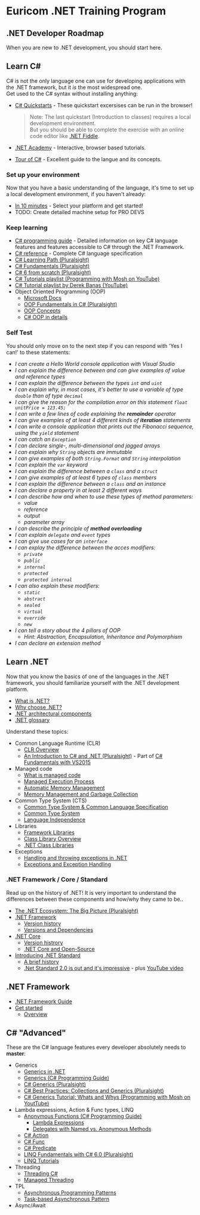 # Euricom .NET Training Program

## .NET Developer Roadmap

When you are new to .NET development, you should start here.

## Learn C#
C# is not the only language one can use for developing applications with the .NET framework, but it _is_ the most widespread one. <br>
Get used to the C# syntax without installing anything:

- [C# Quickstarts](https://docs.microsoft.com/en-us/dotnet/csharp/quick-starts/) - These quickstart excersises can be run in the browser!

    > Note: The last quickstart (Introduction to classes) requires a local development environment.<br>
    > But you should be able to complete the exercise with an online code editor like [.NET Fiddle](https://dotnetfiddle.net/).

- [.NET Academy](https://dotnetcademy.net/CSharp) - Interactive, browser based tutorials.
- [Tour of C#](https://docs.microsoft.com/en-us/dotnet/csharp/tour-of-csharp/index) - Excellent guide to the langue and its concepts.

### Set up your environment

Now that you have a basic understanding of the language, it's time to set up a local development environment, if you haven't already:

- [In 10 minutes](https://www.microsoft.com/net/learn/get-started-with-dotnet-tutorial) - Select your platform and get started!
- TODO: Create detailed machine setup for PRO DEVS

### Keep learning

- [C# programming guide](https://docs.microsoft.com/en-us/dotnet/csharp/programming-guide/) - Detailed information on key C# language features and features accessible to C# through the .NET Framework.
- [C# reference](https://docs.microsoft.com/en-us/dotnet/csharp/language-reference/) - Complete C# language specification
- [C# Learning Path (Pluralsight)](https://app.pluralsight.com/paths/skills/csharp)
- [C# Fundamentals (Pluralsight)](https://app.pluralsight.com/library/courses/csharp-fundamentals-csharp5/table-of-contents)
- [C# 6 from scratch (Pluralsight)](https://app.pluralsight.com/library/courses/csharp-6-from-scratch)
- [C# Tutorials playlist (Programming with Mosh on YouTube)](https://www.youtube.com/watch?v=gfkTfcpWqAY&list=PLTjRvDozrdlz3_FPXwb6lX_HoGXa09Yef)
- [C# Tutorial playlist by Derek Banas (YouTube)](https://www.youtube.com/watch?v=0p0JLFZj2C8&list=PLGLfVvz_LVvRX6xK1oi0reKci6ignjdSa)
- Object Oriented Programming (OOP)
    - [Microsoft Docs](https://docs.microsoft.com/en-us/dotnet/csharp/programming-guide/concepts/object-oriented-programming)
    - [OOP Fundamentals in C# (Pluralsight)](https://app.pluralsight.com/library/courses/object-oriented-programming-fundamentals-csharp)
    - [OOP Concepts](http://www.blackwasp.co.uk/CSharpObjectOriented.aspx)
    - [C# OOP in details](https://www.c-sharpcorner.com/UploadFile/asmabegam/basic-concept-of-oop-in-C-Sharp/)

### Self Test

You should only move on to the next step if you can respond with 'Yes I can!' to these statements:

- _I can create a Hello World console application with Visual Studio_
- _I can explain the difference between and can give examples of value and reference types_
- _I can explain the difference between the types `int` and `uint`_
- _I can explain why, in most cases, it's better to use a variable of type `double` than of type `decimal`_
- _I can give the reason for the compilation error on this statement `float unitPrice = 123.45;`_
- _I can write a few lines of code explaining the __remainder__ operator_
- _I can give examples of at least 4 different kinds of __iteration__ statements_
- _I can write a console application that prints out the Fibonacci sequence, using the `yield` statement_
- _I can catch an `Exception`_
- _I can declare single-, multi-dimensional and jagged arrays_
- _I can explain why `String` objects are immutable_
- _I can give examples of both `String.Format` and `String` interpolation_
- _I can explain the `var` keyword_
- _I can explain the difference between a `class` and a `struct`_
- _I can give examples of at least 6 types of `class` members_
- _I can explain the difference between a `class` and an instance_
- _I can declare a property in at least 2 different ways_
- _I can describe how and when to use these types of method parameters:_
    - _value_
    - _reference_
    - _output_
    - _parameter array_
- _I can describe the principle of __method overloading___
- _I can explain `delegate` and `event` types_
- _I can give use cases for an `interface`_
- _I can explay the difference between the acces modifiers:_
    - _`private`_
    - _`public`_
    - _`internal`_
    - _`protected`_
    - _`protected internal`_
- _I can also explain these modifiers:_
    - _`static`_
    - _`abstract`_
    - _`sealed`_
    - _`virtual`_
    - _`override`_
    - _`new`_
- _I can tell a story about the 4 pillars of OOP_
    - _Hint: Abstraction, Encapsulation, Inheritance and Polymorphism_
- _I can declare an extension method_


## Learn .NET

Now that you know the basics of one of the languages in the .NET framework, you should familiarize yourself with the .NET development platform.

- [What is .NET?](https://www.microsoft.com/net/learn/what-is-dotnet)
- [Why choose .NET?](https://www.microsoft.com/net/learn/why-choose-dotnet)
- [.NET architectural components](https://docs.microsoft.com/en-us/dotnet/standard/components)
- [.NET glossary](https://docs.microsoft.com/en-us/dotnet/standard/glossary)

Understand these topics:

- Common Language Runtime (CLR)
    - [CLR Overview](https://docs.microsoft.com/en-us/dotnet/standard/clr)
    - [An Introduction to C# and .NET (Pluralsight)](https://app.pluralsight.com/player?course=c-sharp-fundamentals-with-visual-studio-2015&author=scott-allen&name=c-sharp-fundamentals-with-visual-studio-2015-m1&clip=0&mode=live) - Part of [C# Fundamentals with VS2015](https://app.pluralsight.com/library/courses/c-sharp-fundamentals-with-visual-studio-2015)
- Managed code
    - [What is managed code](https://docs.microsoft.com/en-us/dotnet/standard/managed-code)
    - [Managed Execution Process](https://docs.microsoft.com/en-us/dotnet/standard/managed-execution-process)
    - [Automatic Memory Management](https://docs.microsoft.com/en-us/dotnet/standard/automatic-memory-management)
    - [Memory Management and Garbage Collection](https://docs.microsoft.com/en-us/dotnet/standard/garbage-collection/memory-management-and-gc)
- Common Type System (CTS)
    - [Common Type System & Common Language Specification](https://docs.microsoft.com/en-us/dotnet/standard/common-type-system)
    - [Common Type System](https://docs.microsoft.com/en-us/dotnet/standard/base-types/common-type-system)
    - [Language Independence](https://docs.microsoft.com/en-us/dotnet/standard/language-independence)
- Libraries
    - [Framework Libraries](https://docs.microsoft.com/en-us/dotnet/standard/framework-libraries)
    - [Class Library Overview](https://docs.microsoft.com/en-us/dotnet/standard/class-library-overview)
    - [.NET Class Libraries](https://docs.microsoft.com/en-us/dotnet/standard/class-libraries)
- Exceptions
    - [Handling and throwing exceptions in .NET](https://docs.microsoft.com/en-us/dotnet/standard/exceptions/)
    - [Exceptions and Exception Handling](https://docs.microsoft.com/en-us/dotnet/csharp/programming-guide/exceptions/)

### .NET Framework / Core / Standard

Read up on the history of .NET! It is very important to understand the differences between these components and how/why they came to be..

- [The .NET Ecosystem: The Big Picture (Pluralsight)](https://app.pluralsight.com/library/courses/dotnet-ecosystem-big-picture)
- [.NET Framework](https://en.wikipedia.org/wiki/.NET_Framework)
    - [Version history](https://en.wikipedia.org/wiki/.NET_Framework_version_history)
    - [Versions and Dependencies](https://docs.microsoft.com/en-us/dotnet/framework/migration-guide/versions-and-dependencies)
- [.NET Core](https://en.wikipedia.org/wiki/.NET_Core)
    - [Version histrory](https://docs.microsoft.com/en-us/dotnet/core/versions/version-history)
    - [.NET Core and Open-Source](https://docs.microsoft.com/en-us/dotnet/framework/get-started/net-core-and-open-source)
- [Introducing .NET Standard](https://blogs.msdn.microsoft.com/dotnet/2016/09/26/introducing-net-standard/)
    - [A brief history](https://blog.xamarin.com/history-dot-net-standard/)
    - [.Net Standard 2.0 is out and it's impressive](http://www.talkingdotnet.com/whats-new-in-net-standard-2/) - plus [YouTube video](https://www.youtube.com/watch?v=YI4MurjfMn8)


## .NET Framework

- [.NET Framework Guide](https://docs.microsoft.com/en-us/dotnet/framework/)
- [Get started](https://docs.microsoft.com/en-us/dotnet/framework/get-started/)
    - [Overview](https://docs.microsoft.com/en-us/dotnet/framework/get-started/overview)

## C# "Advanced"

These are the C# language features every developer absolutely needs to __master__:

- Generics
    - [Generics in .NET](https://docs.microsoft.com/en-us/dotnet/standard/generics/index)
    - [Generics (C# Programming Guide)](https://docs.microsoft.com/en-us/dotnet/csharp/programming-guide/generics/)
    - [C# Generics (Pluralsight)](https://app.pluralsight.com/library/courses/csharp-generics)
    - [C# Best Practices: Collections and Generics (Pluralsight)](https://app.pluralsight.com/library/courses/csharp-best-practices-collections-generics)
    - [C# Generics Tutorial: Whats and Whys (Programming with Mosh on YoutTube)](https://www.youtube.com/watch?v=gyal6TbgmSU)
- Lambda expressions, Action & Func types, LINQ
    - [Anonymous Functions (C# Programming Guide)](https://docs.microsoft.com/en-us/dotnet/csharp/programming-guide/statements-expressions-operators/anonymous-functions)
        - [Lambda Expressions](https://docs.microsoft.com/en-us/dotnet/csharp/programming-guide/statements-expressions-operators/lambda-expressions)
        - [Delegates with Named vs. Anonymous Methods](https://docs.microsoft.com/en-us/dotnet/csharp/programming-guide/delegates/delegates-with-named-vs-anonymous-methods)
    - [C# Action](http://dotnetpattern.com/csharp-action-delegate)
    - [C# Func](http://dotnetpattern.com/csharp-func-delegates)
    - [C# Predicate](http://dotnetpattern.com/csharp-predicate-delegate)
    - [LINQ Fundamentals with C# 6.0 (Pluralsight)](https://app.pluralsight.com/library/courses/linq-fundamentals-csharp-6)
    - [LINQ Tutorials](http://dotnetpattern.com/LINQ-tutorials)
- Threading
    - [Threading C#](https://docs.microsoft.com/en-us/dotnet/csharp/programming-guide/concepts/threading/)
    - [Managed Threading](https://docs.microsoft.com/en-us/dotnet/standard/threading/)
- TPL
    - [Asynchronous Programming Patterns](https://docs.microsoft.com/en-us/dotnet/standard/asynchronous-programming-patterns)
    - [Task-based Asynchronous Pattern](https://docs.microsoft.com/en-us/dotnet/standard/asynchronous-programming-patterns/task-based-asynchronous-pattern-tap)
- Async/Await